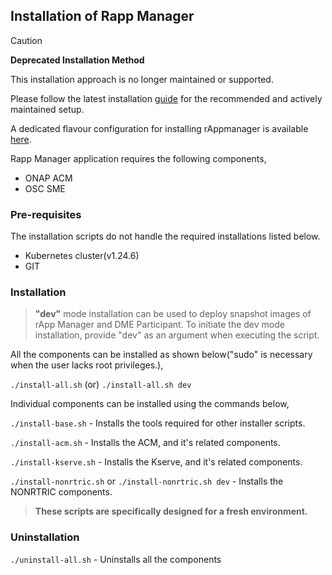 ## Installation of Rapp Manager

> [!CAUTION]
> **Deprecated Installation Method**
>
> This installation approach is no longer maintained or supported.
>
> Please follow the latest installation [guide](https://github.com/o-ran-sc/it-dep/tree/master/smo-install) for the recommended and actively maintained setup.
>
> A dedicated flavour configuration for installing rAppmanager is available [here](https://github.com/o-ran-sc/it-dep/blob/master/smo-install/helm-override/rappmanager/README.md).

Rapp Manager application requires the following components,

* ONAP ACM
* OSC SME


### Pre-requisites

The installation scripts do not handle the required installations listed below.

* Kubernetes cluster(v1.24.6)
* GIT

### Installation

> **"dev"** mode installation can be used to deploy snapshot images of rApp Manager and DME Participant.
To initiate the dev mode installation, provide "dev" as an argument when executing the script.

All the components can be installed as shown below("sudo" is necessary when the user lacks root privileges.),

```./install-all.sh``` (or) ```./install-all.sh dev```

Individual components can be installed using the commands below,

```./install-base.sh``` - Installs the tools required for other installer scripts.

```./install-acm.sh``` - Installs the ACM, and it's related components.

```./install-kserve.sh``` - Installs the Kserve, and it's related components.

```./install-nonrtric.sh``` or ```./install-nonrtric.sh dev``` - Installs the NONRTRIC components.

> **These scripts are specifically designed for a fresh environment.**

### Uninstallation

```./uninstall-all.sh``` - Uninstalls all the components



